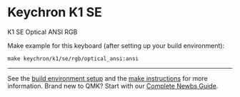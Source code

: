 # Keychron K1 SE

K1 SE Optical ANSI RGB

Make example for this keyboard (after setting up your build environment):

    make keychron/k1/se/rgb/optical_ansi:ansi

* * *
See the [build environment setup](https://docs.qmk.fm/#/getting_started_build_tools) and the [make instructions](https://docs.qmk.fm/#/getting_started_make_guide) for more information. Brand new to QMK? Start with our [Complete Newbs Guide](https://docs.qmk.fm/#/newbs).
